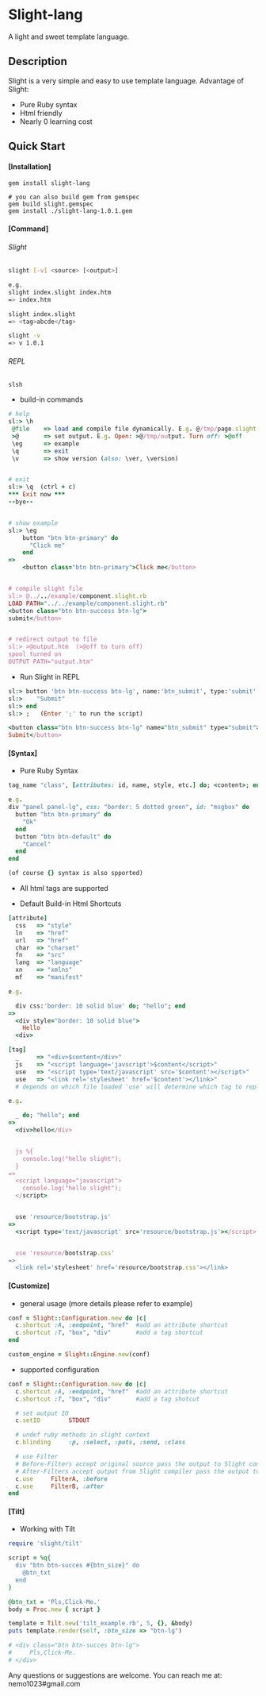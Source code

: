 # Slight-lang
A light and sweet template language.

## Description
Slight is a very simple and easy to use template language.
Advantage of Slight:
- Pure Ruby syntax
- Html friendly
- Nearly 0 learning cost

## Quick Start
#### [Installation]
```
gem install slight-lang

# you can also build gem from gemspec
gem build slight.gemspec
gem install ./slight-lang-1.0.1.gem
```

#### [Command]
###### Slight
```bash
slight [-v] <source> [<output>]

e.g.
slight index.slight index.htm
=> index.htm

slight index.slight
=> <tag>abcde</tag>

slight -v
=> v 1.0.1
```

###### REPL
```
slsh
```
- build-in commands

```ruby
# help
sl:> \h
 @file    => load and compile file dynamically. E.g. @/tmp/page.slight
 >@       => set output. E.g. Open: >@/tmp/output. Turn off: >@off
 \eg      => example
 \q       => exit
 \v       => show version (also: \ver, \version)


# exit
sl:> \q  (ctrl + c)
*** Exit now ***
--bye--


# show example
sl:> \eg
    button "btn btn-primary" do
      "Click me"
    end
=>
    <button class="btn btn-primary">Click me</button>


# compile slight file
sl:> @../../example/component.slight.rb
LOAD PATH="../../example/component.slight.rb"
<button class="btn btn-success btn-lg">
submit</button>


# redirect output to file
sl:> >@output.htm  (>@off to turn off)
spool turned on
OUTPUT PATH="output.htm"
```
- Run Slight in REPL

```ruby
sl:> button 'btn btn-success btn-lg', name:'btn_submit', type:'submit' do
sl:>    "Submit"
sl:> end
sl:> ;   (Enter ';' to run the script)

<button class="btn btn-success btn-lg" name="btn_submit" type="submit">
Submit</button>
```

#### [Syntax]

- Pure Ruby Syntax

```ruby
tag_name "class", [attributes: id, name, style, etc.] do; <content>; end

e.g.
div "panel panel-lg", css: "border: 5 dotted green", id: "msgbox" do
  button "btn btn-primary" do
    "Ok"
  end
  button "btn btn-default" do
    "Cancel"
  end
end

(of course {} syntax is also spported)
```
- All html tags are supported

- Default Build-in Html Shortcuts

```ruby  
[attribute]
  css   => "style"
  ln    => "href"
  url   => "href"
  char  => "charset"
  fn    => "src"
  lang  => "language"
  xn    => "xmlns"
  mf    => "manifest"

e.g.

  div css:'border: 10 solid blue' do; "hello"; end
=>
  <div style="border: 10 solid blue">
    Hello
  <div>

[tag]
  _     => "<div>$content</div>"
  js    => "<script language='javscript'>$content</script>"
  use   => "<script type='text/javascript' src='$content'></script>"
  use   => "<link rel='stylesheet' href='$content'></link>"
  # depends on which file loaded 'use' will determine which tag to replace.

e.g.

  _ do; "hello"; end
=>
  <div>hello</div>


  js %{
    console.log("hello slight");
  }
=>
  <script language="javascript">
    console.log("hello slight");
  </script>


  use 'resource/bootstrap.js'
=>
  <script type='text/javascript' src='resource/bootstrap.js'></script>


  use 'resource/bootstrap.css'
=>
  <link rel='stylesheet' href='resource/bootstrap.css'></link>
```

#### [Customize]
- general usage (more details please refer to example)

```ruby
conf = Slight::Configuration.new do |c|
  c.shortcut :A, :endpoint, "href"  #add an attribute shortcut
  c.shortcut :T, "box", "div"       #add a tag shortcut
end

custom_engine = Slight::Engine.new(conf)
```

- supported configuration

```ruby
conf = Slight::Configuration.new do |c|
  c.shortcut :A, :endpoint, "href"  #add an attribute shortcut
  c.shortcut :T, "box", "div"       #add a tag shotcut

  # set output IO
  c.setIO        STDOUT

  # undef ruby methods in slight context
  c.blinding     :p, :select, :puts, :send, :class

  # use Filter
  # Before-Filters accept original source pass the output to Slight compiler.
  # After-Filters accept output from Slight compiler pass the output to end user.
  c.use     FilterA, :before
  c.use     FilterB, :after
end
```

#### [Tilt]
- Working with Tilt
```ruby
require 'slight/tilt'

script = %q{
  div "btn btn-succes #{btn_size}" do 
    @btn_txt  
  end
}

@btn_txt = 'Pls,Click-Me.'
body = Proc.new { script }

template = Tilt.new('tilt_example.rb', 5, {}, &body)
puts template.render(self, :btn_size => "btn-lg")

# <div class="btn btn-succes btn-lg">
#     Pls,Click-Me.
# </div>
```


Any questions or suggestions are welcome. You can reach me at: nemo1023#gmail.com
